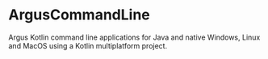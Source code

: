 # ArgusCommandLine
Argus Kotlin command line applications for Java and native Windows, Linux and MacOS using a Kotlin multiplatform project.
